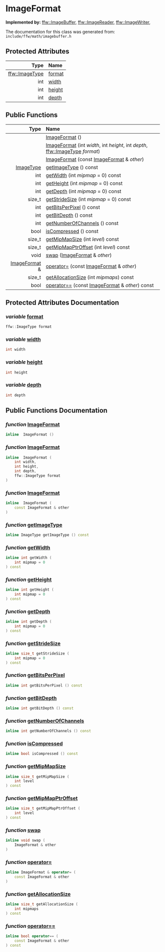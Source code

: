 ImageFormat
===================================


**Implemented by:** [ffw::ImageBuffer](ffw_ImageBuffer.html), [ffw::ImageReader](ffw_ImageReader.html), [ffw::ImageWriter](ffw_ImageWriter.html), 

The documentation for this class was generated from: `include/ffw/math/imagebuffer.h`



## Protected Attributes

| Type | Name |
| -------: | :------- |
|  [ffw::ImageType](ffw.html#fa711f90) | [format](#bbc17e53) |
|  int | [width](#78cd7bf4) |
|  int | [height](#e2245705) |
|  int | [depth](#dd478a2c) |


## Public Functions

| Type | Name |
| -------: | :------- |
|   | [ImageFormat](#98ac8dc9) ()  |
|   | [ImageFormat](#747af9a6) (int _width_, int _height_, int _depth_, [ffw::ImageType](ffw.html#fa711f90) _format_)  |
|   | [ImageFormat](#1399627d) (const [ImageFormat](ffw_ImageFormat.html) & _other_)  |
|  [ImageType](ffw.html#fa711f90) | [getImageType](#3a98c1e0) () const  |
|  int | [getWidth](#00accaab) (int _mipmap_ = 0) const  |
|  int | [getHeight](#22aa1840) (int _mipmap_ = 0) const  |
|  int | [getDepth](#dd4e53a3) (int _mipmap_ = 0) const  |
|  size_t | [getStrideSize](#f2c159a8) (int _mipmap_ = 0) const  |
|  int | [getBitsPerPixel](#4b0899a1) () const  |
|  int | [getBitDepth](#b40b4068) () const  |
|  int | [getNumberOfChannels](#c099d834) () const  |
|  bool | [isCompressed](#8c881794) () const  |
|  size_t | [getMipMapSize](#a2261bd2) (int _level_) const  |
|  size_t | [getMipMapPtrOffset](#cc7b6486) (int _level_) const  |
|  void | [swap](#8858a7dd) ([ImageFormat](ffw_ImageFormat.html) & _other_)  |
|  [ImageFormat](ffw_ImageFormat.html) & | [operator=](#bf1c97c0) (const [ImageFormat](ffw_ImageFormat.html) & _other_)  |
|  size_t | [getAllocationSize](#9c5c0692) (int _mipmaps_) const  |
|  bool | [operator==](#372d3882) (const [ImageFormat](ffw_ImageFormat.html) & _other_) const  |


## Protected Attributes Documentation

### _variable_ <a id="bbc17e53" href="#bbc17e53">format</a>

```cpp
ffw::ImageType format
```



### _variable_ <a id="78cd7bf4" href="#78cd7bf4">width</a>

```cpp
int width
```



### _variable_ <a id="e2245705" href="#e2245705">height</a>

```cpp
int height
```



### _variable_ <a id="dd478a2c" href="#dd478a2c">depth</a>

```cpp
int depth
```





## Public Functions Documentation

### _function_ <a id="98ac8dc9" href="#98ac8dc9">ImageFormat</a>

```cpp
inline  ImageFormat () 
```



### _function_ <a id="747af9a6" href="#747af9a6">ImageFormat</a>

```cpp
inline  ImageFormat (
    int width,
    int height,
    int depth,
    ffw::ImageType format
) 
```



### _function_ <a id="1399627d" href="#1399627d">ImageFormat</a>

```cpp
inline  ImageFormat (
    const ImageFormat & other
) 
```



### _function_ <a id="3a98c1e0" href="#3a98c1e0">getImageType</a>

```cpp
inline ImageType getImageType () const 
```



### _function_ <a id="00accaab" href="#00accaab">getWidth</a>

```cpp
inline int getWidth (
    int mipmap = 0
) const 
```



### _function_ <a id="22aa1840" href="#22aa1840">getHeight</a>

```cpp
inline int getHeight (
    int mipmap = 0
) const 
```



### _function_ <a id="dd4e53a3" href="#dd4e53a3">getDepth</a>

```cpp
inline int getDepth (
    int mipmap = 0
) const 
```



### _function_ <a id="f2c159a8" href="#f2c159a8">getStrideSize</a>

```cpp
inline size_t getStrideSize (
    int mipmap = 0
) const 
```



### _function_ <a id="4b0899a1" href="#4b0899a1">getBitsPerPixel</a>

```cpp
inline int getBitsPerPixel () const 
```



### _function_ <a id="b40b4068" href="#b40b4068">getBitDepth</a>

```cpp
inline int getBitDepth () const 
```



### _function_ <a id="c099d834" href="#c099d834">getNumberOfChannels</a>

```cpp
inline int getNumberOfChannels () const 
```



### _function_ <a id="8c881794" href="#8c881794">isCompressed</a>

```cpp
inline bool isCompressed () const 
```



### _function_ <a id="a2261bd2" href="#a2261bd2">getMipMapSize</a>

```cpp
inline size_t getMipMapSize (
    int level
) const 
```



### _function_ <a id="cc7b6486" href="#cc7b6486">getMipMapPtrOffset</a>

```cpp
inline size_t getMipMapPtrOffset (
    int level
) const 
```



### _function_ <a id="8858a7dd" href="#8858a7dd">swap</a>

```cpp
inline void swap (
    ImageFormat & other
) 
```



### _function_ <a id="bf1c97c0" href="#bf1c97c0">operator=</a>

```cpp
inline ImageFormat & operator= (
    const ImageFormat & other
) 
```



### _function_ <a id="9c5c0692" href="#9c5c0692">getAllocationSize</a>

```cpp
inline size_t getAllocationSize (
    int mipmaps
) const 
```



### _function_ <a id="372d3882" href="#372d3882">operator==</a>

```cpp
inline bool operator== (
    const ImageFormat & other
) const 
```





